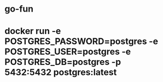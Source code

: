 # go-fun

# docker run -e POSTGRES_PASSWORD=postgres -e POSTGRES_USER=postgres -e POSTGRES_DB=postgres -p 5432:5432 postgres:latest
